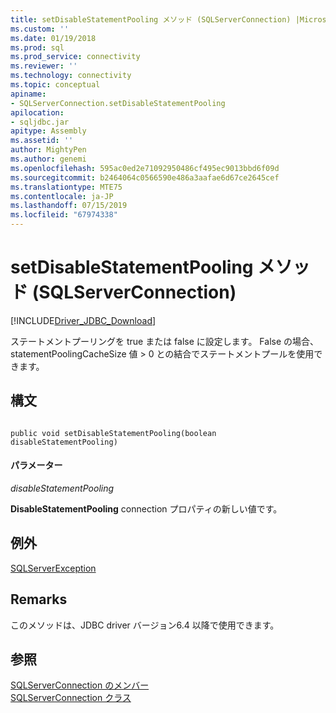```yaml
---
title: setDisableStatementPooling メソッド (SQLServerConnection) |Microsoft Docs
ms.custom: ''
ms.date: 01/19/2018
ms.prod: sql
ms.prod_service: connectivity
ms.reviewer: ''
ms.technology: connectivity
ms.topic: conceptual
apiname:
- SQLServerConnection.setDisableStatementPooling
apilocation:
- sqljdbc.jar
apitype: Assembly
ms.assetid: ''
author: MightyPen
ms.author: genemi
ms.openlocfilehash: 595ac0ed2e71092950486cf495ec9013bbd6f09d
ms.sourcegitcommit: b2464064c0566590e486a3aafae6d67ce2645cef
ms.translationtype: MTE75
ms.contentlocale: ja-JP
ms.lasthandoff: 07/15/2019
ms.locfileid: "67974338"
---
```

# <a name="setdisablestatementpooling-method-sqlserverconnection"></a>setDisableStatementPooling メソッド (SQLServerConnection)
[!INCLUDE[Driver_JDBC_Download](../../../includes/driver_jdbc_download.md)]

 ステートメントプーリングを true または false に設定します。 False の場合、statementPoolingCacheSize 値 > 0 との結合でステートメントプールを使用できます。

## <a name="syntax"></a>構文  
  
```  
  
public void setDisableStatementPooling(boolean disableStatementPooling)  
```  

#### <a name="parameters"></a>パラメーター  
 *disableStatementPooling*  
  
 **DisableStatementPooling** connection プロパティの新しい値です。  
 
## <a name="exceptions"></a>例外  
 [SQLServerException](../../../connect/jdbc/reference/sqlserverexception-class.md)  
 
## <a name="remarks"></a>Remarks  
 このメソッドは、JDBC driver バージョン6.4 以降で使用できます。
 
## <a name="see-also"></a>参照  
 [SQLServerConnection のメンバー](../../../connect/jdbc/reference/sqlserverconnection-members.md)   
 [SQLServerConnection クラス](../../../connect/jdbc/reference/sqlserverconnection-class.md)  
  
  
